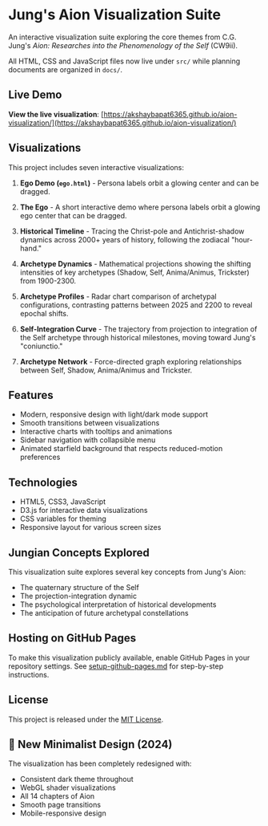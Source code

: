 # Jung's Aion Visualization Suite

An interactive visualization suite exploring the core themes from C.G. Jung's *Aion: Researches into the Phenomenology of the Self* (CW9ii).

All HTML, CSS and JavaScript files now live under `src/` while planning documents are organized in `docs/`.

## Live Demo

**View the live visualization**: [https://akshaybapat6365.github.io/aion-visualization/](https://akshaybapat6365.github.io/aion-visualization/)

## Visualizations

This project includes seven interactive visualizations:

1. **Ego Demo (`ego.html`)** - Persona labels orbit a glowing center and can be dragged.
2. **The Ego** - A short interactive demo where persona labels orbit a glowing ego center that can be dragged.
3. **Historical Timeline** - Tracing the Christ-pole and Antichrist-shadow dynamics across 2000+ years of history, following the zodiacal "hour-hand."

4. **Archetype Dynamics** - Mathematical projections showing the shifting intensities of key archetypes (Shadow, Self, Anima/Animus, Trickster) from 1900-2300.

5. **Archetype Profiles** - Radar chart comparison of archetypal configurations, contrasting patterns between 2025 and 2200 to reveal epochal shifts.

6. **Self-Integration Curve** - The trajectory from projection to integration of the Self archetype through historical milestones, moving toward Jung's "coniunctio."
7. **Archetype Network** - Force-directed graph exploring relationships between Self, Shadow, Anima/Animus and Trickster.

## Features

- Modern, responsive design with light/dark mode support
- Smooth transitions between visualizations
- Interactive charts with tooltips and animations
- Sidebar navigation with collapsible menu
- Animated starfield background that respects reduced-motion preferences

## Technologies

- HTML5, CSS3, JavaScript
- D3.js for interactive data visualizations
- CSS variables for theming
- Responsive layout for various screen sizes

## Jungian Concepts Explored

This visualization suite explores several key concepts from Jung's Aion:
- The quaternary structure of the Self
- The projection-integration dynamic
- The psychological interpretation of historical developments
- The anticipation of future archetypal constellations

## Hosting on GitHub Pages

To make this visualization publicly available, enable GitHub Pages in your repository settings. See [setup-github-pages.md](setup-github-pages.md) for step-by-step instructions.

## License

This project is released under the [MIT License](LICENSE).


## 🎨 New Minimalist Design (2024)

The visualization has been completely redesigned with:
- Consistent dark theme throughout
- WebGL shader visualizations
- All 14 chapters of Aion
- Smooth page transitions
- Mobile-responsive design
